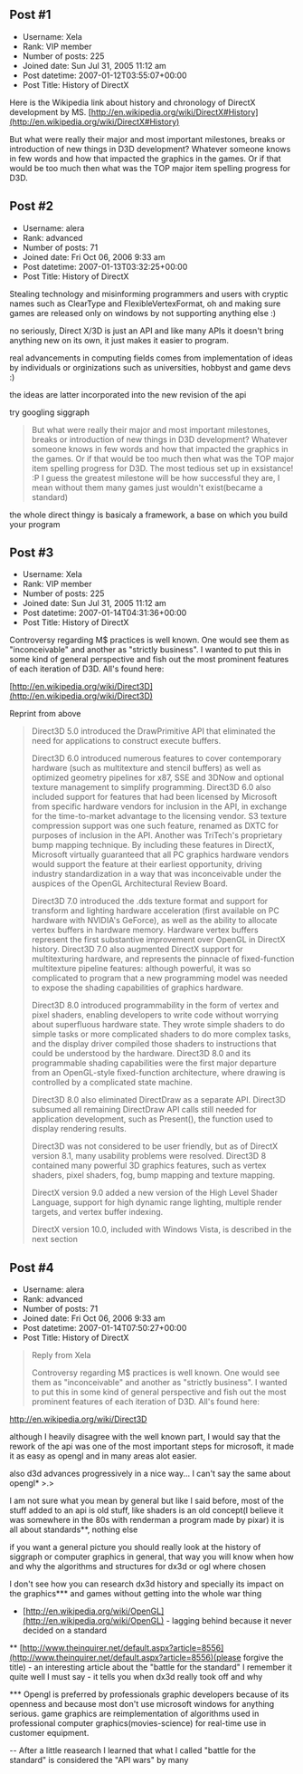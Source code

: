 ## Post #1
- Username: Xela
- Rank: VIP member
- Number of posts: 225
- Joined date: Sun Jul 31, 2005 11:12 am
- Post datetime: 2007-01-12T03:55:07+00:00
- Post Title: History of DirectX

Here is the Wikipedia link about history and chronology of DirectX development by MS. 
[http://en.wikipedia.org/wiki/DirectX#History](http://en.wikipedia.org/wiki/DirectX#History)

But what were really their major and most important milestones, breaks or introduction of new things in D3D development?  Whatever someone knows in few words and how that impacted the graphics in the games. Or if that would be too much then what was the TOP major item spelling progress for D3D.
## Post #2
- Username: alera
- Rank: advanced
- Number of posts: 71
- Joined date: Fri Oct 06, 2006 9:33 am
- Post datetime: 2007-01-13T03:32:25+00:00
- Post Title: History of DirectX

Stealing technology and misinforming programmers and users with cryptic names such as ClearType and FlexibleVertexFormat, oh and making sure games are released only on windows by not supporting anything else :)

no seriously, Direct X/3D is just an API and like many APIs it doesn't bring anything new on its own, it just makes it easier to program.

real advancements in computing fields comes from implementation of ideas by individuals or orginizations such as universities, hobbyst and game devs :)

the ideas are latter incorporated into the new revision of the api 

try googling siggraph

> But what were really their major and most important milestones, breaks or introduction of new things in D3D development? Whatever someone knows in few words and how that impacted the graphics in the games. Or if that would be too much then what was the TOP major item spelling progress for D3D.
The most tedious set up in exsistance! :P I guess the greatest milestone will be how successful they are, I mean without them many games just wouldn't exist(became a standard)

the whole direct thingy is basicaly a framework, a base on which you build your program
## Post #3
- Username: Xela
- Rank: VIP member
- Number of posts: 225
- Joined date: Sun Jul 31, 2005 11:12 am
- Post datetime: 2007-01-14T04:31:36+00:00
- Post Title: History of DirectX

Controversy regarding M$ practices is well known. One would see them as "inconceivable" and another as "strictly business". I wanted to put this in some kind of general perspective and fish out the most prominent features of each iteration of D3D. All's found here:  

[http://en.wikipedia.org/wiki/Direct3D](http://en.wikipedia.org/wiki/Direct3D)

Reprint from above 

> Direct3D 5.0 introduced the DrawPrimitive API that eliminated the need for applications to construct execute buffers.
>
> 
>
> Direct3D 6.0 introduced numerous features to cover contemporary hardware (such as multitexture and stencil buffers) as well as optimized geometry pipelines for x87, SSE and 3DNow and optional texture management to simplify programming. Direct3D 6.0 also included support for features that had been licensed by Microsoft from specific hardware vendors for inclusion in the API, in exchange for the time-to-market advantage to the licensing vendor. S3 texture compression support was one such feature, renamed as DXTC for purposes of inclusion in the API. Another was TriTech's proprietary bump mapping technique. By including these features in DirectX, Microsoft virtually guaranteed that all PC graphics hardware vendors would support the feature at their earliest opportunity, driving industry standardization in a way that was inconceivable under the auspices of the OpenGL Architectural Review Board.
>
> 
>
> Direct3D 7.0 introduced the .dds texture format and support for transform and lighting hardware acceleration (first available on PC hardware with NVIDIA's GeForce), as well as the ability to allocate vertex buffers in hardware memory. Hardware vertex buffers represent the first substantive improvement over OpenGL in DirectX history. Direct3D 7.0 also augmented DirectX support for multitexturing hardware, and represents the pinnacle of fixed-function multitexture pipeline features: although powerful, it was so complicated to program that a new programming model was needed to expose the shading capabilities of graphics hardware.
>
> 
>
> Direct3D 8.0 introduced programmability in the form of vertex and pixel shaders, enabling developers to write code without worrying about superfluous hardware state. They wrote simple shaders to do simple tasks or more complicated shaders to do more complex tasks, and the display driver compiled those shaders to instructions that could be understood by the hardware. Direct3D 8.0 and its programmable shading capabilities were the first major departure from an OpenGL-style fixed-function architecture, where drawing is controlled by a complicated state machine.
>
> 
>
> Direct3D 8.0 also eliminated DirectDraw as a separate API. Direct3D subsumed all remaining DirectDraw API calls still needed for application development, such as Present(), the function used to display rendering results.
>
> 
>
> Direct3D was not considered to be user friendly, but as of DirectX version 8.1, many usability problems were resolved. Direct3D 8 contained many powerful 3D graphics features, such as vertex shaders, pixel shaders, fog, bump mapping and texture mapping.
>
> 
>
> DirectX version 9.0 added a new version of the High Level Shader Language, support for high dynamic range lighting, multiple render targets, and vertex buffer indexing.
>
> 
>
> DirectX version 10.0, included with Windows Vista, is described in the next section
## Post #4
- Username: alera
- Rank: advanced
- Number of posts: 71
- Joined date: Fri Oct 06, 2006 9:33 am
- Post datetime: 2007-01-14T07:50:27+00:00
- Post Title: History of DirectX

> Reply from Xela
>
> Controversy regarding M$ practices is well known. One would see them as "inconceivable" and another as "strictly business". I wanted to put this in some kind of general perspective and fish out the most prominent features of each iteration of D3D. All's found here:  

http://en.wikipedia.org/wiki/Direct3D

although I heavily disagree with the well known part, I would say that the rework of the api was one of the most important steps for microsoft, it made it as easy as opengl and in many areas alot easier.

also d3d advances progressively in a nice way... I can't say the same about opengl* >.>

I am not sure what you mean by general but like I said before, most of the stuff added to an api is old stuff, like shaders is an old concept(I believe it was somewhere in the 80s with renderman a program made by pixar)
it is all about standards**, nothing else

if you want a general picture you should really look at the history of siggraph or computer graphics in general, that way you will know when how and why the algorithms and structures for dx3d or ogl where chosen

I don't see how you can research dx3d history and specially its impact on the graphics*** and games without getting into the whole war thing

* [http://en.wikipedia.org/wiki/OpenGL](http://en.wikipedia.org/wiki/OpenGL) - lagging behind because it never decided on a standard

** [http://www.theinquirer.net/default.aspx?article=8556](http://www.theinquirer.net/default.aspx?article=8556)(please forgive the title) - an interesting article about the "battle for the standard" I remember it quite well I must say - it tells you when dx3d really took off and why

*** Opengl is preferred by professionals graphic developers because of its openness and because most don't use microsoft windows for anything serious.
game graphics are reimplementation of algorithms used in professional computer graphics(movies-science) for real-time use in customer equipment.

--
After a little reasearch I learned that what I called "battle for the standard" is considered the "API wars" by many
